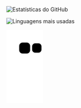 ![Estatísticas do GitHub](https://github-readme-stats.vercel.app/api?username=dougbt&show_icons=true&theme=dracula)

![Linguagens mais usadas](https://github-readme-stats.vercel.app/api/top-langs/?username=dougbt&layout=compact&theme=dracula)

![Snake animation](https://github.com/dougbt/dougbt/blob/output/github-contribution-grid-snake.svg)
